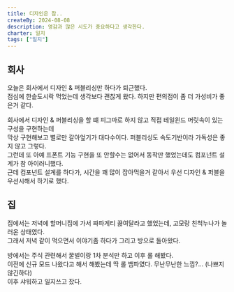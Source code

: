 ```yaml
---
title: 디자인은 참..
createBy: 2024-08-08
description: 영감과 많은 시도가 중요하다고 생각한다.
charter: 일지
tags: ["일지"]
---
```


## 회사

오늘은 회사에서 디자인 & 퍼블리싱만 하다가 퇴근했다.  
점심에 한솥도시락 먹었는데 생각보다 괜찮게 왔다. 하지만 편의점이 좀 더 가성비가 좋은거 같다.

회사에서 디자인 & 퍼블리싱을 할 떄 피그마로 하지 않고 직접 테일윈드 머릿속이 있는 구성을 구현하는데  
막상 구현해보고 별로만 갈아엎기가 대다수이다. 퍼블리싱도 속도기반이라 가독성은 좋지 않고 그렇다.  
그런데 또 아예 프폰트 기능 구현을 또 안할수는 없어서 동작만 했었는데도 컴포넌트 설계가 참 아이러니했다.  
근데 컴포넌트 설계를 하다가, 시간을 꽤 많이 잡아먹을거 같아서 우선 디자인 & 퍼블을 우선시해서 하기로 했다.

## 집

집에서는 저녁에 할머니집에 가서 짜파게티 끓여달라고 했었는데, 고모랑 친척누나가 놀러온 상태였다.  
그래서 저녁 같이 먹으면서 이야기좀 하다가 그리고 방으로 돌아왔다.

방에서는 주식 관련해서 꿀벌이랑 1차 분석만 하고 이후 롤 해봤다.  
이전에 신규 모드 나왔다고 해서 해봤는데 딱 롤 뱀파였다. 무난무난한 느낌?... (나쁘지 않긴하다)  
이후 샤워하고 일지쓰고 잤다.
